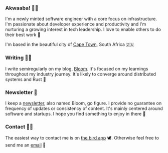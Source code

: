 ### Akwaaba! 👋🏾

I'm a newly minted software engineer with a core focus on infrastructure. I'm
passionate about developer experience and productivity and I'm nurturing a growing
interest in tech leadership. I love to enable others to do their best work 🌱

I'm based in the beautiful city of [Cape Town], South Africa 🇿🇦

### Writing ✍🏾

I write semiregularly on my blog, [Bloom]. It's focused on my learnings throughout
my industry journey. It's likely to converge around distributed systems and Rust 🦀

### Newsletter 📝

I keep a [newsletter], also named Bloom, go figure. I provide no guarantee on frequency
of updates or consistency of content. It's mainly centered around software and startups.
I hope you find something to enjoy in there 📢

### Contact 🤙🏾

The easiest way to contact me is on [the bird app] 🕊️. Otherwise feel free to send
me an [email] 📮

[email]: mailto:simpsonsenyo@gmail.com
[the bird app]: https://twitter.com/SenYeezus
[Bloom]: https://senyosimpson.com
[newsletter]: http://digests.senyosimpson.com
[Cape Town]: https://upload.wikimedia.org/wikipedia/commons/8/8f/View_from_the_Rocks_Cape_Town_1.jpg
